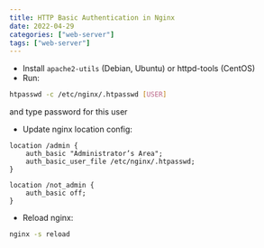 ```yaml
---
title: HTTP Basic Authentication in Nginx
date: 2022-04-29
categories: ["web-server"]
tags: ["web-server"]
---
```


- Install `apache2-utils` (Debian, Ubuntu) or httpd-tools (CentOS)
- Run:

```sh
htpasswd -c /etc/nginx/.htpasswd [USER]
```

and type password for this user

- Update nginx location config:

```
location /admin {
    auth_basic "Administrator’s Area";
    auth_basic_user_file /etc/nginx/.htpasswd;
}

location /not_admin {
    auth_basic off;
}
```

- Reload nginx:

```sh
nginx -s reload
```

